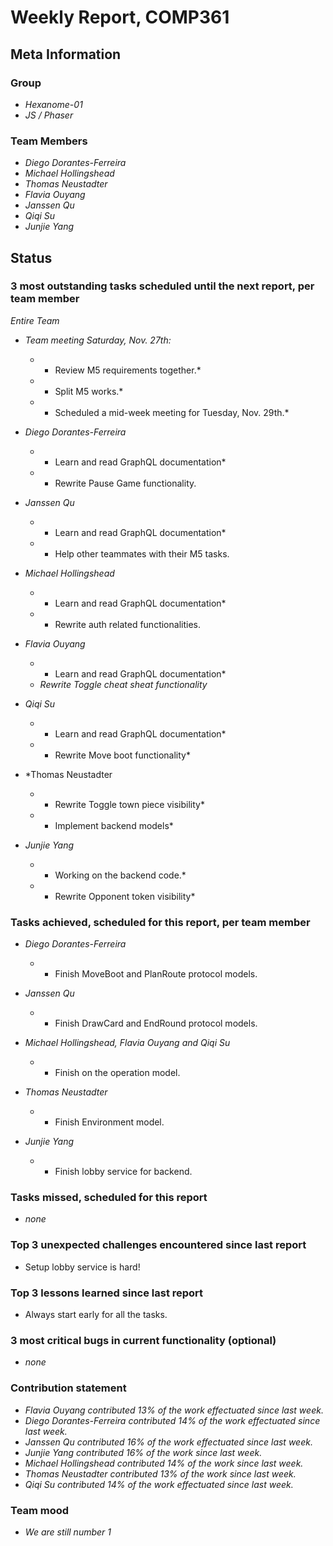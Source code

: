 # Weekly Report, COMP361

## Meta Information

### Group

 * *Hexanome-01*
 * *JS / Phaser*

### Team Members

 * *Diego Dorantes-Ferreira*
 * *Michael Hollingshead*
 * *Thomas Neustadter*
 * *Flavia Ouyang*
 * *Janssen Qu*
 * *Qiqi Su*
 * *Junjie Yang*

## Status

### 3 most outstanding tasks scheduled until the next report, per team member

*Entire Team*
   * *Team meeting Saturday, Nov. 27th:*
     * * Review M5 requirements together.*
     * * Split M5 works.*
     * * Scheduled a mid-week meeting for Tuesday, Nov. 29th.*

 * *Diego Dorantes-Ferreira*
    * * Learn and read GraphQL documentation*
    * * Rewrite Pause Game functionality.
 
 * *Janssen Qu*
     * * Learn and read GraphQL documentation*
     * * Help other teammates with their M5 tasks.
     
 * *Michael Hollingshead*
     * * Learn and read GraphQL documentation*
     * * Rewrite auth related functionalities.


 * *Flavia Ouyang*
     * * Learn and read GraphQL documentation*
     * *Rewrite Toggle cheat sheat functionality*

 * *Qiqi Su*
     * * Learn and read GraphQL documentation*
     * * Rewrite Move boot functionality*

 * *Thomas Neustadter 
     * * Rewrite Toggle town piece visibility*
     * * Implement backend models*

 * *Junjie Yang*
     * * Working on the backend code.*
     * * Rewrite Opponent token visibility*
   



### Tasks achieved, scheduled for this report, per team member

 * *Diego Dorantes-Ferreira*
    * * Finish MoveBoot and PlanRoute protocol models.
 
 * *Janssen Qu*
    * * Finish DrawCard and EndRound protocol models.

 * *Michael Hollingshead, Flavia Ouyang and Qiqi Su*
   * * Finish on the operation model.

 * *Thomas Neustadter*
   * * Finish Environment model.

 * *Junjie Yang*
   * * Finish lobby service for backend.   



### Tasks missed, scheduled for this report

 * *none*

### Top 3 unexpected challenges encountered since last report

 * Setup lobby service is hard!

### Top 3 lessons learned since last report

 * Always start early for all the tasks.

### 3 most critical bugs in current functionality (optional)

 * *none*

### Contribution statement

 * *Flavia Ouyang contributed 13% of the work effectuated since last week.*
 * *Diego Dorantes-Ferreira contributed 14% of the work effectuated since last week.*
 * *Janssen Qu contributed 16% of the work effectuated since last week.*
 * *Junjie Yang contributed 16% of the work since last week.*
 * *Michael Hollingshead contributed 14% of the work since last week.*
 * *Thomas Neustadter contributed 13% of the work since last week.*
 * *Qiqi Su contributed 14% of the work effectuated since last week.*

### Team mood
 * *We are still number 1*
